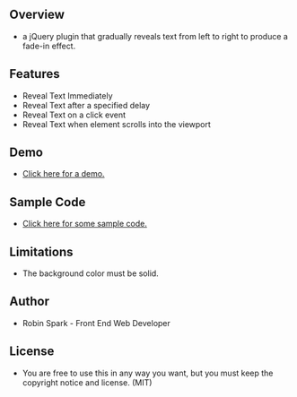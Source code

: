 ## Overview

* a jQuery plugin that gradually reveals text from left to right to produce a fade-in effect.

## Features

* Reveal Text Immediately
* Reveal Text after a specified delay
* Reveal Text on a click event
* Reveal Text when element scrolls into the viewport

## Demo

* [Click here for a demo.](https://erspark2002.github.io/erspark2002/reveal-it-js/)

## Sample Code

* [Click here for some sample code.](https://erspark2002.github.io/erspark2002/reveal-it-js/examples)

## Limitations

* The background color must be solid.

## Author

* Robin Spark - Front End Web Developer

## License

* You are free to use this in any way you want, but you must keep the copyright notice and license. (MIT)
